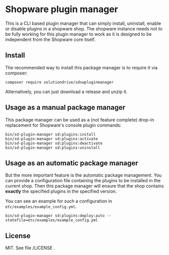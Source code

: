 Shopware plugin manager
=======================

This is a CLI based plugin manager that can simply install, uninstall, enable or disable plugins in a shopware shop.
The shopware instance needs not to be fully working for this plugin manager
to work as it is designed to be independent from the Shopware core itself.


Install
-------

The recommended way to install this package manager is to require it via composer:

    composer require solutiondrive/sdswpluginmanager


Alternatively, you can just download a release and unzip it.


Usage as a manual package manager
----------------------------------

This package manager can be used as a (not feature complete) drop-in replacement for Shopware's console plugin commands:

    bin/sd-plugin-manager sd:plugins:install
    bin/sd-plugin-manager sd:plugins:activate
    bin/sd-plugin-manager sd:plugins:deactivate
    bin/sd-plugin-manager sd:plugins:uninstall


Usage as an automatic package manager
-------------------------------------

But the more important feature is the automatic package management.
You can provide a configuration file containing the plugins to be installed in the current shop.
Then this package manager will ensure that the shop contains **exactly** the specified plugins in the specified version.

You can see an example for such a configuration in ```etc/examples/example_config.yml```.

    bin/sd-plugin-manager sd:plugins:deploy:auto --statefile=etc/examples/example_config.yml


License
-------

MIT. See file /LICENSE .
